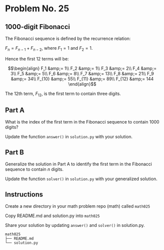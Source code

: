 # Problem No. 25

## 1000-digit Fibonacci

The Fibonacci sequence is defined by the recurrence relation:

$F_n = F_{n - 1} + F_{n - 2}$, where $F_1 = 1$ and $F_2 = 1$.

Hence the first $12$ terms will be:

$$\begin{align}
F_1 &amp;= 1\\
F_2 &amp;= 1\\
F_3 &amp;= 2\\
F_4 &amp;= 3\\
F_5 &amp;= 5\\
F_6 &amp;= 8\\
F_7 &amp;= 13\\
F_8 &amp;= 21\\
F_9 &amp;= 34\\
F_{10} &amp;= 55\\
F_{11} &amp;= 89\\
F_{12} &amp;= 144
\end{align}$$

The $12$th term, $F_{12}$, is the first term to contain three digits.

## Part A

What is the index of the first term in the Fibonacci sequence to contain $1000$ digits?

Update the function `answer()` in `solution.py` with your solution.

## Part B

Generalize the solution in Part A to identify the first term in the Fibonacci sequence to contain $n$ digits. 

Update the function `solver()` in `solution.py` with your generalized solution.

## Instructions

Create a new directory in your math problem repo (math) called `math025`

Copy README.md and solution.py into `math025`

Share your solution by updating `answer()` and `solver()` in solution.py.

```
math025
├── README.md
└── solution.py
``` 